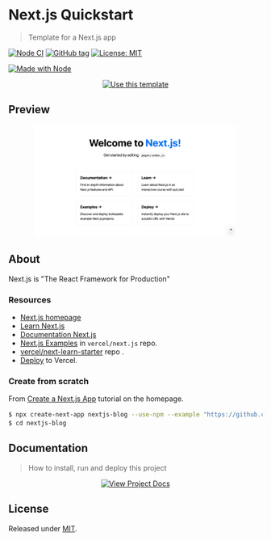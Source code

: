 # Next.js Quickstart
> Template for a Next.js app

<!-- Badges generated with: https://michaelcurrin.github.io/badge-generator/ -->

[![Node CI](https://github.com/MichaelCurrin/next-js-quickstart/workflows/Node%20CI/badge.svg)](https://github.com/MichaelCurrin/next-js-quickstart/actions)
[![GitHub tag](https://img.shields.io/github/tag/MichaelCurrin/next-js-quickstart)](https://github.com/MichaelCurrin/preact-quickstart/releases/)
[![License: MIT](https://img.shields.io/badge/License-MIT-blue)](#license)

[![Made with Node](https://img.shields.io/badge/Node.js->=10.X-blue?logo=node.js&logoColor=white)](https://nodejs.org)


<div align="center">

[![Use this template](https://img.shields.io/badge/Use_this_template-2ea44f?style=for-the-badge&logo=github)](https://github.com/MichaelCurrin/next-js-quickstart/generate)

</div>


## Preview

<div align="center">
    <img src="/sample.png" alt="Sample screenshot" title="Sample screenshot" width="400" />
</div>


## About

Next.js is "The React Framework for Production"

### Resources

- [Next.js homepage](https://nextjs.org)
- [Learn Next.js](https://nextjs.org/learn)
- [Documentation Next.js](https://nextjs.org/docs)
- [Next.js Examples](https://github.com/vercel/next.js/tree/master/examples) in `vercel/next.js` repo.
- [vercel/next-learn-starter](https://github.com/vercel/next-learn-starter) repo .
- [Deploy](https://vercel.com/import?filter=next.js&utm_source=create-next-app&utm_medium=default-template&utm_campaign=create-next-app) to Vercel.

### Create from scratch

From [Create a Next.js App](https://nextjs.org/learn/basics/create-nextjs-app) tutorial on the homepage.

```sh
$ npx create-next-app nextjs-blog --use-npm --example "https://github.com/vercel/next-learn-starter/tree/master/learn-starter"
$ cd nextjs-blog
```


## Documentation
> How to install, run and deploy this project

<div align="center">

[![View Project Docs](https://img.shields.io/badge/View-Project_Docs-blue?style=for-the-badge)](/docs/)

</div>


## License

Released under [MIT](/LICENSE).
